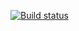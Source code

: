 [![Build status](https://ci.appveyor.com/api/projects/status/ywu6tbbdjgiyxi7o/branch/main?svg=true)](https://ci.appveyor.com/project/Leokhse/selenide/branch/main)
